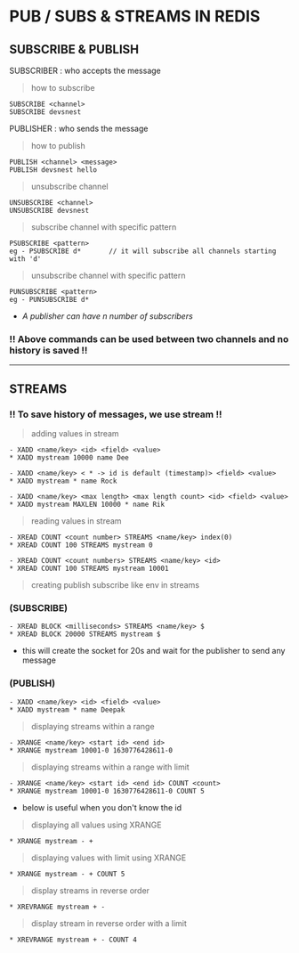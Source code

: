 # PUB / SUBS & STREAMS IN REDIS

## SUBSCRIBE & PUBLISH

SUBSCRIBER : who accepts the message

> how to subscribe

```
SUBSCRIBE <channel>
SUBSCRIBE devsnest
```

PUBLISHER : who sends the message

> how to publish

```
PUBLISH <channel> <message>
PUBLISH devsnest hello
```

> unsubscribe channel

```
UNSUBSCRIBE <channel>
UNSUBSCRIBE devsnest
```

> subscribe channel with specific pattern

```
PSUBSCRIBE <pattern>
eg - PSUBSCRIBE d*       // it will subscribe all channels starting with 'd'
```

> unsubscribe channel with specific pattern

```
PUNSUBSCRIBE <pattern>
eg - PUNSUBSCRIBE d*
```

- <i> A publisher can have n number of subscribers </i>

### !! Above commands can be used between two channels and no history is saved !!

<hr>

## STREAMS

### !! To save history of messages, we use stream !!

> adding values in stream

```
- XADD <name/key> <id> <field> <value>
* XADD mystream 10000 name Dee
```

```
- XADD <name/key> < * -> id is default (timestamp)> <field> <value>
* XADD mystream * name Rock
```

```
- XADD <name/key> <max length> <max length count> <id> <field> <value>
* XADD mystream MAXLEN 10000 * name Rik
```

> reading values in stream

```
- XREAD COUNT <count number> STREAMS <name/key> index(0)
* XREAD COUNT 100 STREAMS mystream 0
```

```
- XREAD COUNT <count numbers> STREAMS <name/key> <id>
* XREAD COUNT 100 STREAMS mystream 10001
```

> creating publish subscribe like env in streams

### (SUBSCRIBE)

```
- XREAD BLOCK <milliseconds> STREAMS <name/key> $
* XREAD BLOCK 20000 STREAMS mystream $
```

- this will create the socket for 20s and wait for the publisher to send any message

### (PUBLISH)

```
- XADD <name/key> <id> <field> <value>
* XADD mystream * name Deepak
```

> displaying streams within a range

```
- XRANGE <name/key> <start id> <end id>
* XRANGE mystream 10001-0 1630776428611-0
```

> displaying streams within a range with limit

```
- XRANGE <name/key> <start id> <end id> COUNT <count>
* XRANGE mystream 10001-0 1630776428611-0 COUNT 5
```

- below is useful when you don't know the id

> displaying all values using XRANGE

```
* XRANGE mystream - +
```

> displaying values with limit using XRANGE

```
* XRANGE mystream - + COUNT 5
```

> display streams in reverse order

```
* XREVRANGE mystream + -
```

> display stream in reverse order with a limit

```
* XREVRANGE mystream + - COUNT 4
```